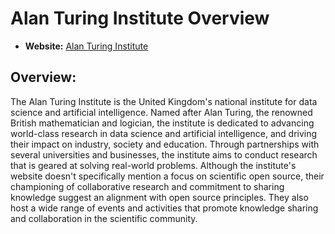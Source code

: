 # Alan Turing Institute Overview

- **Website:** [Alan Turing Institute](https://www.turing.ac.uk/)

## Overview:

The Alan Turing Institute is the United Kingdom's national institute for data science and artificial intelligence. Named after Alan Turing, the renowned British mathematician and logician, the institute is dedicated to advancing world-class research in data science and artificial intelligence, and driving their impact on industry, society and education. Through partnerships with several universities and businesses, the institute aims to conduct research that is geared at solving real-world problems. Although the institute's website doesn't specifically mention a focus on scientific open source, their championing of collaborative research and commitment to sharing knowledge suggest an alignment with open source principles. They also host a wide range of events and activities that promote knowledge sharing and collaboration in the scientific community. 
